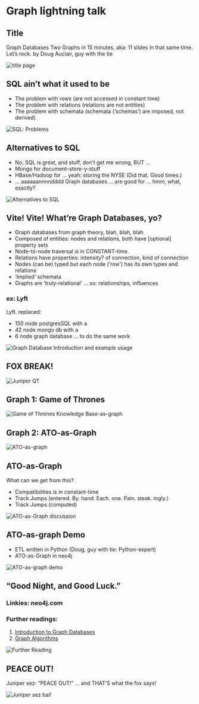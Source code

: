 # Graph lightning talk

## Title

Graph Databases
Two Graphs in 15 minutes, 
aka: 11 slides in that same time. Let’s rock.
by Doug Auclair, guy with the tie

![title page](imgs/01-title.png)

## SQL ain’t what it used to be

* The problem with rows (are not accessed in constant time)
* The problem with relations (relations are not entities)
* The problem with schemata (schemata (‘schemas’) are imposed, not derived)

![SQL: Problems](imgs/02-sql-probs.png)

## Alternatives to SQL

* No, SQL is great, and stuff, don’t get me wrong, BUT …
* Mongo for document-store-y-stuff
* HBase/Hadoop for … yeah: storing the NYSE (Did that. Good times.)
* … aaaaaannnndddd Graph databases … are good for … hmm, what, exactly?

![Alternatives to SQL](imgs/03-sql-alternatives.png)

## Vite! Vite! What’re Graph Databases, yo?

* Graph databases from graph theory, blah, blah, blah
* Composed of entities: nodes and relations, both have [optional] property sets
* Node-to-node traversal is in CONSTANT-time.
* Relations have properties: intensity? of connection, kind of connection
* Nodes (can be) typed but each node (‘row’) has its own types and relations
* ‘Implied’ schemata
* Graphs are ‘truly-relational’ … so: relationships, influences

### ex: Lyft

Lyft. replaced: 

* 150 node postgresSQL with a
* 42 node mongo db with a
* 6 node graph database … to do the same work

![Graph Database Introduction and example usage](imgs/04-graph-db-intro.png)

## FOX BREAK!

![Juniper QT](imgs/05-juniper-break.png)

## Graph 1: Game of Thrones

![Game of Thrones Knowledge Base-as-graph](imgs/06-GoT.png)

## Graph 2: ATO-as-Graph

![ATO-as-graph](imgs/07-ATO-as-graph-1-graph.png)

## ATO-as-Graph

What can we get from this?

* Compatibilities is in constant-time
* Track Jumps (entered. By. hand. Each. one. Pain. steak. ingly.)
* Track Jumps (computed)

![ATO-as-Graph discussion](imgs/08-ATO-as-graph-2-text.png)

## ATO-as-graph Demo

* ETL written in Python (Doug, guy with tie: Python-expert)
* ATO-as-Graph in neo4j

![ATO-as-graph demo](imgs/09-ATO-as-graph-demo.png)

## “Good Night, and Good Luck.”

### Linkies: neo4j.com

### Further readings:
1. [Introduction to Graph Databases](https://neo4j.com/lp/book-graph-databases/)
2. [Graph Algorithms](https://neo4j.com/lp/book-graph-algorithms/)

![Further Reading](imgs/10-further-readings.png)

## PEACE OUT!

Juniper sez: “PEACE OUT!”
… and THAT’S what the fox says!

![Juniper sez bai!](imgs/11-juniper-bai.png)
